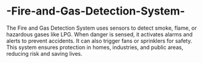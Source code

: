 # -Fire-and-Gas-Detection-System-
The Fire and Gas Detection System uses sensors to detect smoke, flame, or hazardous gases like LPG. When danger is sensed, it activates alarms and alerts to prevent accidents. It can also trigger fans or sprinklers for safety. This system ensures protection in homes, industries, and public areas, reducing risk and saving lives.
